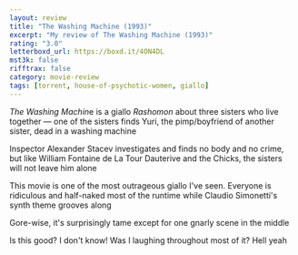```yaml
---
layout: review
title: "The Washing Machine (1993)"
excerpt: "My review of The Washing Machine (1993)"
rating: "3.0"
letterboxd_url: https://boxd.it/4ON4DL
mst3k: false
rifftrax: false
category: movie-review
tags: [torrent, house-of-psychotic-women, giallo]
---
```


<i>The Washing Machin</i>e is a giallo <i>Rashomon</i> about three sisters who live together — one of the sisters finds Yuri, the pimp/boyfriend of another sister, dead in a washing machine

Inspector Alexander Stacev investigates and finds no body and no crime, but like William Fontaine de La Tour Dauterive and the Chicks, the sisters will not leave him alone

This movie is one of the most outrageous giallo I've seen. Everyone is ridiculous and half-naked most of the runtime while Claudio Simonetti's synth theme grooves along

Gore-wise, it's surprisingly tame except for one gnarly scene in the middle

Is this good? I don't know! Was I laughing throughout most of it? Hell yeah
